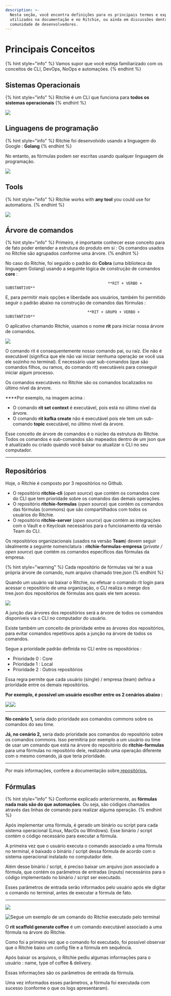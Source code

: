 ```yaml
---
description: >-
  Nesta seção, você encontra definições para os principais termos e expressões
  utilizados na documentação e no Ritchie, ou ainda em discussões dentro da
  comunidade de desenvolvedores.
---
```


# Principais Conceitos

{% hint style="info" %}
Vamos supor que você esteja familiarizado com os conceitos de CLI, DevOps, NoOps e automações.
{% endhint %}

## Sistemas Operacionais

{% hint style="info" %}
Ritchie é um CLI que funciona para **todos os sistemas operacionais**
{% endhint %}

![](https://gblobscdn.gitbook.com/assets%2F-M-QT0ly86uQ2URUFYGO%2F-M6ptPEhAXXh4CHIC1XB%2F-M6q3nXhcN2HCWbXKY6N%2FScreenshot%202020-05-08%20at%2017.55.00.png?alt=media&token=64970202-83e5-49a1-b453-8a3e80e47015)

## **Linguagens de programação**

{% hint style="info" %}
Ritchie foi desenvolvido usando a linguagem do Google : **Golang**
{% endhint %}

No entanto, as fórmulas podem ser escritas usando qualquer linguagem de programação.

![](.gitbook/assets/screenshot-2020-05-08-at-17.54.34.png)

## Tools

{% hint style="info" %}
Ritchie works with **any tool** you could use for automations.
{% endhint %}

![](.gitbook/assets/screenshot-2020-05-08-at-17.54.49%20%281%29.png)

## **Árvore de comandos**

{% hint style="info" %}
Primeiro, é importante conhecer esse conceito para de fato poder entender a estrutura do produto em si : Os comandos usados no Ritchie são agrupados conforme uma árvore. 
{% endhint %}

No caso do Ritchie, foi seguido o padrão do **Cobra** \(uma biblioteca da linguagem Golang\) usando a seguinte lógica de construção de comandos **core** :

                                                 **RIT + VERBO + SUBSTANTIVO**

E, para permitir mais opções e liberdade aos usuários, também foi permitido seguir o padrão abaixo na construção de comandos das fórmulas :

                                        **RIT + GRUPO + VERBO + SUBSTANTIVO**

O aplicativo chamando Ritchie, usamos o nome **rit** para iniciar nossa árvore de comandos.

![](.gitbook/assets/arvore-rit.png)

O comando rit é consequentemente nosso comando pai, ou raíz. Ele não é executável \(significa que ele não vai iniciar nenhuma operação se você usa ele sozinho no terminal\). É necessário usar sub-comandos \(que são comandos filhos, ou ramos, do comando rit\) executáveis para conseguir iniciar algum processo.

Os comandos executáveis no Ritchie são os comandos localizados no último nível da árvore.  
  
****Por exemplo, na imagem acima : 

* O comando **rit set context** é executável, pois está no último nível da árvore.
* O comando **rit kafka create** não é executável pois ele tem um sub-comando **topic** executável, no último nível da árvore.

Esse conceito de árvore de comandos é o núcleo da estrutura do Ritchie. Todos os comandos e sub-comandos são mapeados dentro de um json que é atualizado ou criado quando você baixar ou atualizar o CLI no seu computador.  
****

## **Repositórios**

Hoje, o Ritchie é composto por 3 repositórios no Github.

* O repositório **ritchie-cli** \(_open source_\) que contém os comandos core do CLI que tem prioridade sobre os comandos das demais operações. 
* O repositório **ritchie-formulas** \(_open source_\) que contém os comandos das fórmulas \(commons\) que são compartilhados com todos os usuários do Ritchie. 
* O repositório **ritchie-server** \(_open source_\) que contém as integrações com o Vault e o Keycloak necessários para o funcionamento da versão Team do CLI. 

Os repositórios organizacionais \(usados na versão **Team**\) devem seguir idealmente a seguinte nomenclatura : **ritchie-formulas-empresa** \(_private / open source_\) que contém os comandos específicos das fórmulas da empresa.  


{% hint style="warning" %}
Cada repositório de fórmulas vai ter a sua própria árvore de comando, num arquivo chamado tree.json
{% endhint %}

Quando um usuário vai baixar o Ritchie, ou efetuar o comando rit login para acessar o repositório de uma organização, o CLI realiza o merge dos tree.json dos repositórios de fórmulas aos quais ele tem acesso. 

![](.gitbook/assets/fluxo-cli.png)

A junção das árvores dos repositórios será a árvore de todos os comandos disponíveis via o CLI no computador do usuário.

Existe também um conceito de prioridade entre as árvores dos repositórios, para evitar comandos repetitivos após a junção na árvore de todos os comandos.

Segue a prioridade padrão definida no CLI entre os repositórios :

* Prioridade 0 : Core
* Prioridade 1 : Local
* Prioridade 2 : Outros repositórios 

Essa regra permite que cada usuário \(single\) / empresa \(team\) defina a prioridade entre os demais repositórios.

**Por exemplo, é possível um usuário escolher entre os 2 cenários abaixo :**

![](https://lh4.googleusercontent.com/XwM1MIenWGVB45DjC1A7-t_glfsYaznphkJMe7Bcxaa6RJpmy9pRBVW9hNaNw_LFJO5iEl4Zx9uNGAgpxLkPa6awswyeb_D7JktkN6M-Wntc0ad5e26LHE4I3PjoQe3Wnh29JpES)![](https://lh5.googleusercontent.com/h-6piqq1Yl-T7veYMe5rrlVWGi22P4RMs0Y3vcYn-sITSkW2w2SCXR9NjPq0jgcRwWpZnCTmIoO7jXJgc4hm9-3y1Q9SKyQwl75PtTSow4IIEoZ53Tx71FIkNIl6QsNHOrn_nUca)  
****

**No cenário 1,** seria dado prioridade aos comandos commons sobre os comandos do seu time.

**Já, no cenário 2,** seria dado prioridade aos comandos do repositório sobre os comandos commons. Isso permitiria por exemplo a um usuário ou time de usar um comando que está na árvore do repositório do **ritchie-formulas** para uma fórmulas no repositório dele, realizando uma operação diferente com o mesmo comando, já que teria prioridade.  
****

Por mais informações, confere a documentação sobre[ repositórios.](https://docs.ritchiecli.io/v/doc-portuguese/primeiros-passos-1/comandos/repositorio)

## **Fórmulas**

{% hint style="info" %}
Conforme explicado anteriormente, as **fórmulas nada mais são do que automações**. Ou seja, são códigos chamados através das linhas de comando para realizar alguma operação.
{% endhint %}

Após implementar uma fórmula, é gerado um binário ou script para cada sistema operacional \(Linux, MacOs ou Windows\). Esse binário / script contém o código necessário para executar a fórmula.

A primeira vez que o usuário executa o comando associado a uma fórmula no terminal, é baixado o binário / script dessa fórmula de acordo com o sistema operacional instalado no computador dele.

Além desse binário / script, é preciso baixar um arquivo json associado a fórmula, que contém os parâmetros de entradas \(inputs\) necessários para o código implementado no binário / script ser executado.

Esses parâmetros de entrada serão informados pelo usuário após ele digitar o comando no terminal, antes de executar a fórmula de fato.  
****

![](.gitbook/assets/fluxo-formulas.png)



![Segue um exemplo de um comando do Ritchie executado pelo terminal](https://lh3.googleusercontent.com/viskNlV4iXyN63RYhBdgu9I010Rz6nXaliyFKvC9vAHDyrQm2fEPUXzF5l6QclYEoQywEeXYZq3hPQFP_DqGQYJkk38E3nuam4rJQPSdl5zHU6HzP9Q2mEfg3TJeBuacn2geRgx7)

O **rit scaffold generate coffee** é um comando executável associado a uma fórmula na árvore do Ritchie.

Como foi a primeira vez que o comando foi executado, foi possível observar que o Ritchie baixo um config file e a fórmula em sequência.

Após baixar os arquivos, o Ritchie pediu algumas informações para o usuário : name, type of coffee & delivery. 

Essas informações são os parâmetros de entrada da fórmula.

Uma vez informados esses parâmetros, a fórmula foi executada com sucesso \(conforme o que os logs apresentaram\).

